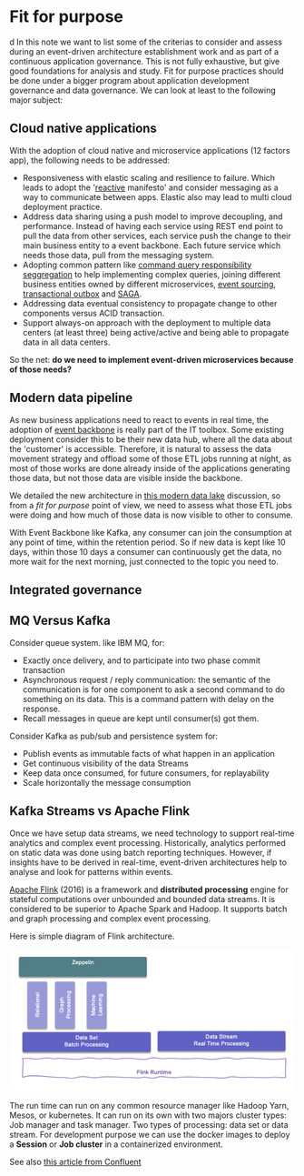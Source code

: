 # Fit for purpose
d
In this note we want to list some of the criterias to consider and assess during an event-driven architecture establishment work and as part of a continuous application governance. This is not fully exhaustive, but give good foundations for analysis and study.
Fit for purpose practices should be done under a bigger program about application development governance and data governance. 
We can look at least to the following major subject:

## Cloud native applications

With the adoption of cloud native and microservice applications (12 factors app), the following needs to be addressed:

* Responsiveness with elastic scaling and resilience to failure. Which leads to adopt the '[reactive](/advantages/reactive/) manifesto' and consider messaging as a way to communicate between apps. Elastic also may lead to multi cloud deployment practice.
* Address data sharing using a push model to improve decoupling, and performance. Instead of having each service using REST end point to pull the data from other services, each service push the change to their main business entity to a event backbone. Each future service which needs those data, pull from the messaging system.
* Adopting common pattern like [command query responsibility seggregation](/patterns/cqrs/) to help implementing complex queries, joining different business entities owned by different microservices, [event sourcing](/patterns/event-sourcing/), [transactional outbox](/patterns/intro/#transactional-outbox) and [SAGA](/patterns/saga/).
* Addressing data eventual consistency to propagate change to other components versus ACID transaction.
* Support always-on approach with the deployment to multiple data centers (at least three) being active/active and being able to propagate data in all data centers.

So the net: **do we need to implement event-driven microservices because of those needs?**

## Modern data pipeline

As new business applications need to react to events in real time, the adoption of [event backbone](/concepts/terms-and-definitions/#event-backbone) is really part of the IT toolbox. Some existing deployment consider this to be their new data hub, where all the data about the 'customer' is accessible. Therefore, it is natural to assess the data movement strategy and offload some of those ETL jobs running at night, as most of those works are done already inside of the applications generating those data, but not those data are visible inside the backbone.

We detailed the new architecture in [this modern data lake](introduction/reference-architecture/#modern-data-lake) discussion, so from a *fit for purpose* point of view, we need to assess what those ETL jobs were doing and how much of those data is now visible to other to consume.

With Event Backbone like Kafka, any consumer can join the consumption at any point of time, within the retention period. So if new data is kept like 10 days, within those 10 days a consumer can continuously get the data, no more wait for the next morning, just connected to the topic you need to.

## Integrated governance



## MQ Versus Kafka

Consider queue system. like IBM MQ, for:

* Exactly once delivery, and to participate into two phase commit transaction
* Asynchronous request / reply communication: the semantic of the communication is for one component to ask a second command to do something on its data. This is a command pattern with delay on the response.
* Recall messages in queue are kept until consumer(s) got them.

Consider Kafka as pub/sub and persistence system for:

* Publish events as immutable facts of what happen in an application
* Get continuous visibility of the data Streams
* Keep data once consumed, for future consumers, for replayability
* Scale horizontally the message consumption

## Kafka Streams vs Apache Flink

Once we have setup data streams, we need technology to support real-time analytics and complex event processing. Historically, analytics performed on static data was done using batch reporting techniques. However, if
insights have to be derived in real-time, event-driven architectures help to analyse and look for patterns within events.

[Apache Flink](https://flink.apache.org) (2016) is a framework and **distributed processing** engine for stateful computations over unbounded and bounded data streams. It is considered to be superior to Apache Spark and Hadoop. It supports batch and graph processing and complex event processing. 

Here is simple diagram of Flink architecture.

 ![Flink components](./images/arch.png)

The run time can run on any common resource manager like Hadoop Yarn, Mesos, or kubernetes. It can run on its own with two majors cluster types: Job manager and task manager. Two types of processing: data set or data stream. For development purpose we can use the docker images to deploy a **Session** or **Job cluster** in a containerized environment. 

See also [this article from Confluent](https://www.confluent.io/blog/apache-flink-apache-kafka-streams-comparison-guideline-users)